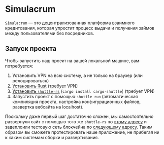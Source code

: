 # Simulacrum

`Simulacrum` — это децентрализованная платформа взаимного кредитования,
которая упростит процесс выдачи и получения займов между пользователями без посредников.

## Запуск проекта

Чтобы запустить наш проект на вашей локальной машине, вам потребуется:
1. Установить VPN на всю систему, а не только на браузер (или релоцироваться)
2. [Установить Rust](https://www.rust-lang.org/tools/install) (требует VPN)
3. [Установить `shuttle-rs`](https://www.shuttle.dev/) (`cargo install cargo-shuttle`) (требует VPN)
4. Запустить проект с помощью `shuttle run`
(автоматическая компиляция проекта, настройка конфигурационных файлов, развертка вебсайта на localhost).

Поскольку даже первый шаг достаточно сложен,
мы самостоятельно развернули сайт с помощью того же `shuttle-rs` по [этому адресу](ссылка_на_сайт)
и задеплоили тестовую сеть блокчейна по [следующему адресу](rpc_ссылка_на_сеть).
Таким образом вы сможете протестировать наше приложение, не прибегая ни к каким системам сборки и развертывания.
